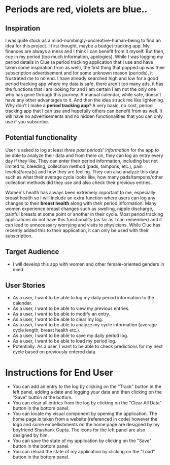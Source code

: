 # Periods are red, violets are blue..

## Inspiration

I was quite stuck as a mind-numbingly-uncreative-human-being to find an idea for this project. I first thought, maybe a budget tracking app. My finances are always a mess and I think I can benefit from it myself. But then, cue in my period (too much information, apologies). While I was logging my period details in Clue (a period tracking application that I use and have taken some inspiration from as well), the first thing that popped up was their subscription advertisement and for some unknown reason (periods), it frustrated me to no end. I have already searched high and low for a good period tracking app where my data is safe, there aren't too many ads, it has the functions that I am looking for and I am certain I am not the only one who has gone through this journey. A manual calendar, while safe, doesn't have any other advantages to it. And then the idea struck me like lightening. Why don't I make a **period tracking app**? A very basic, no cost, period tracking app that I can use and hopefully others can benefit from as well. It will have no advertisements and no hidden functionalities that you can only use if you subscribe. 

## Potential functionality

User is asked to log at least *three past periods' information* for the app to be able to analyze their data and from there on, they can log an entry every day if they like. They can enter their period information, including but not limited to, bleeding, collection method (pads, tampons, etc.), pain level(s)/area(s) and how they are feeling. They can also analyze this data such as what their average cycle looks like, how many pads/tampons/other collection methods did they use and also check their previous entries.  

Women's health has always been extremely important to me, especially breast health so I will include an extra function where users can log any changes to their **breast health** along with their period information. Many women experience breast changes such as swelling, nipple discharge, painful breasts at some point or another in their cycle. Most period tracking applications do not have this functionality (as far as I can remember) and it can lead to unnecessary worrying and visits to physicians. While Clue has recently added this to their application, it can only be used with their subscription.

## Target Audience

- I will develop this app with women and other female-oriented genders in mind. 

## User Stories

- As a user, I want to be able to log my daily period information to the calendar.
- As a user, I want to be able to view my previous entries.
- As a user, I want to be able to modify an entry.
- As a user, I want to be able to clear my log.
- As a user, I want to be able to analyze my cycle information (average cycle length, breast health etc.).
- As a user, I want to be able to save my daily period log.
- As a user, I want to be able to load my period log.
- Potentially: As a user, I want to be able to check predictions for my next cycle based on previously entered data.

# Instructions for End User

- You can add an entry to the log by clicking on the "Track" button in the left panel, adding a date and logging your data and then clicking on the "Save" button at the bottom.
- You can clear all entries from the log by clicking on the "Clear All Data" button in the bottom panel.
- You can locate my visual component by opening the application. The home page is taken from a website (referenced in code) however the logo and some embellishments on the home page are designed by my boyfriend Shashank Gupta. The icons for the left panel are also designed by him.
- You can save the state of my application by clicking on the "Save" button in the bottom panel.
- You can reload the state of my application by clicking on the "Load" button in the bottom panel.